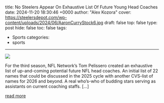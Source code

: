 title: No Steelers Appear On Exhaustive List Of Future Young Head Coaches
date: 2024-11-20 18:30:46 +0000
author: "Alex Kozora"
cover: https://steelersdepot.com/wp-content/uploads/2024/06/AaronCurryStock6.jpg
draft: false
top: false
type: post
hide: false
toc: false
tags:
  - Sports
categories:
  - sports
---

![](https://steelersdepot.com/wp-content/uploads/2024/06/AaronCurryStock6.jpg)

For the third season, NFL Network’s Tom Pelissero created an exhaustive list of up-and-coming potential future NFL head coaches. An initial list of 22 names that could be discussed in the 2025 cycle with another CVS-list of names for 2026 and beyond. A real who’s-who of budding stars serving as assistants on current coaching staffs. \[…\]

[read more](https://steelersdepot.com/2024/11/no-steelers-appear-on-exhaustive-list-of-future-young-head-coaches/)
